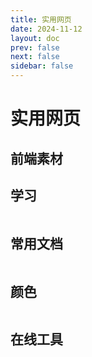 ```yaml
---
title: 实用网页
date: 2024-11-12
layout: doc
prev: false
next: false
sidebar: false
---
```


# 实用网页

<script setup> 
import Table from '../.vitepress/components/Table.vue'
const data = new Map([
  [
    '前端素材', [
      { name: 'wallHere', url: 'https://wallhere.com/', remark: '国外壁纸网站，访客下载要人机验证' },
      { name: 'wallhaven',url: 'https://wallhaven.cc/', remark: '国外壁纸网站，免登录下载高清图片' },
      { name: '即时设计资源社区', url: 'https://js.design/community', remark: 'UI资源、产品设计、UI编辑器' },
      { name: '摹客资源社区', url: 'https://www.mockplus.cn/example/rp', remark: '精美原型、组件模板和设计例子' },
      { name: '爱给网', url: 'https://www.aigei.com/', remark: '各种音效、图标素材，可用利用油猴插件下载' },
      { name: '17素材', url: 'https://www.17sucai.com/', remark: '各种音效、图标素材，可用利用油猴插件下载' },
      { name: 'JQuery插件库', url: 'https://www.jq22.com/', remark: '有很多JS动画效果示例，在线预览可以获取源码' },
      { name: 'U钙网', url: 'https://www.uugai.com/', remark: '免费在线LOGO设计，简单快捷' },
      { name: '视觉效果合集', url: 'https://hepengwei.cn/#/canvas/freeFallingBody', remark: '前端视觉效果合集' },
      { name: '100font', url: 'https://www.100font.com/forum-1-1.htm?tagids=1_0_0_0', remark: '免费商用字体' },
    ]
  ],
  [
    '学习', [
      { name: '前端面试题汇总', url: 'https://www.yuque.com/cuggz/interview', remark: '前端面试题汇总' },
      { name: '大厂面试每日一题', url: 'https://q.shanyue.tech/', remark: '专注于前端的互联网大厂面试题的学习平台' },
      { name: 'vuejs-challenges', url: 'https://cn-vuejs-challenges.netlify.app/', remark: '一个 Vue.js 在线挑战平台' },
      { name: '牛客华为机试题', url: 'https://www.nowcoder.com/exam/oj/ta?tpId=37', remark: '华为笔试面试机考在线练习' },
    ]
  ],
  [
    '常用文档', [
      { name: 'MDN', url: 'https://developer.mozilla.org/zh-CN/', remark: '前端技术文档' },
      { name: 'NPM', url: 'https://www.npmjs.com/', remark: 'JS库查询' },
      { name: 'Can i use', url: 'https://caniuse.com/', remark: 'CSS兼容性查询' },
      { name: 'tool.oschina', url: 'https://tool.oschina.net/commons', remark: 'HTTP Content-type 对照表' },
    ]
  ],
  [
    '颜色', [
      { name: 'Grabient', url: 'https://www.grabient.com/', remark: '渐变色示例参考' },
      { name: 'Itmeo', url: 'https://webgradients.com/', remark: '渐变色示例参考' },
      { name: 'ColorSpace', url: 'https://mycolor.space/', remark: '渐变色生成器' },
      { name: 'safety-color', url: 'https://css.bqrdh.com/safety-color', remark: 'web安全色' },
      { name: '颜色代码表', url: 'https://www.5tu.cn/colors/yansebiao.html', remark: '各种颜色的Hex代码,快速取色'}
    ]
  ],
  [
    '在线工具', [
      { name: 'photopea', url: 'https://www.photopea.com/', remark: '在线Photoshop' },
      { name: 'scrollbar', url: 'https://scrollbar.app/', remark: 'css滚动条样式生成器' },
      { name: 'mp3cut', url: 'https://mp3cut.net/cn/', remark: '在线音频剪辑' },
      { name: 'JSON工具网', url: 'https://www.json.cn/', remark: '在线工具合集' },
      { name: 'lddgo', url: 'https://www.lddgo.net/index', remark: '在线工具大全' },
      { name: '67tool', url: 'https://www.67tool.com/', remark: '在线工具大全' },
      { name: 'regex101', url: 'https://regex101.com/', remark: '正则测试' },
      { name: 'css-loaders', url: 'https://css-loaders.com/classic/', remark: 'CSS加载动画合集' },
      { name: 'keen-slider', url: 'https://keen-slider.io/examples', remark: '轮播图示例合集' },
      { name: 'animista', url: 'https://animista.net/', remark: 'css动画效果生成器' },
      { name: 'Neumorphism', url: 'https://neumorphism.io/', remark: '拟态风格生成器' },
      { name: 'cssgrid-generator', url: 'https://cssgrid-generator.netlify.app/', remark: 'grid布局生成器' },
      { name: 'gradientbuttons', url: 'https://gradientbuttons.colorion.co/', remark: '渐变按钮CSS生成器' },
      { name: 'shadows', url: 'https://shadows.brumm.af/', remark: '阴影生成器' },
      { name: 'getwaves', url: 'https://getwaves.io/', remark: '波浪css生成器' },
      { name: 'Coolbackgrounds', url: 'https://coolbackgrounds.io/', remark: '页面背景生成器' },
      { name: 'css-separator-generator', url: 'https://wweb.dev/resources/css-separator-generator', remark: '不规则css生成器' },
      { name: 'uncss', url: 'https://oct.cn/project/uncss/', remark: '一键去除项目中未使用的css样式表' },
      { name: 'jwt-decode', url: 'https://tooltt.com/jwt-decode/', remark: '在线JWT Token解析解码' },
      { name: 'svgeditor', url: 'https://www.jyshare.com/more/svgeditor/', remark: 'svg在线编辑器' },
      { name: 'favicon', url: 'https://favicon.io/', remark: 'ico图标转换' },
      { name: 'ico51', url: 'https://www.ico51.cn/', remark: 'ico图标生成' },
      { name: 'CSS Sprites Generator', url: 'https://www.toptal.com/developers/css/sprite-generator', remark: '精灵/雪碧图制作' },
      { name: 'tinypng', url: 'https://tinypng.com/', remark: '在线图片压缩' },
      { name: 'boce', url: 'https://www.boce.com/', remark: '域名测速' },
    ]
  ],
])
</script>

## 前端素材

<Table 
  :columns="[
    { title: '名称', key: 'name' },
    { title: '地址', key: 'url' },
    { title: '备注', key: 'remark' }
  ]"
  :data="data.get('前端素材')"
/>

## 学习

<Table 
  :columns="[
    { title: '名称', key: 'name' },
    { title: '地址', key: 'url' },
    { title: '备注', key: 'remark' }
  ]"
  :data="data.get('学习')"
/>

## 常用文档

<Table 
  :columns="[
    { title: '名称', key: 'name' },
    { title: '地址', key: 'url' },
    { title: '备注', key: 'remark' }
  ]"
  :data="data.get('常用文档')"
/>

## 颜色

<Table 
  :columns="[
    { title: '名称', key: 'name' },
    { title: '地址', key: 'url' },
    { title: '备注', key: 'remark' }
  ]"
  :data="data.get('颜色')"
/>

## 在线工具

<Table 
  :columns="[
    { title: '名称', key: 'name' },
    { title: '地址', key: 'url' },
    { title: '备注', key: 'remark' }
  ]"
  :data="data.get('在线工具')"
/>

